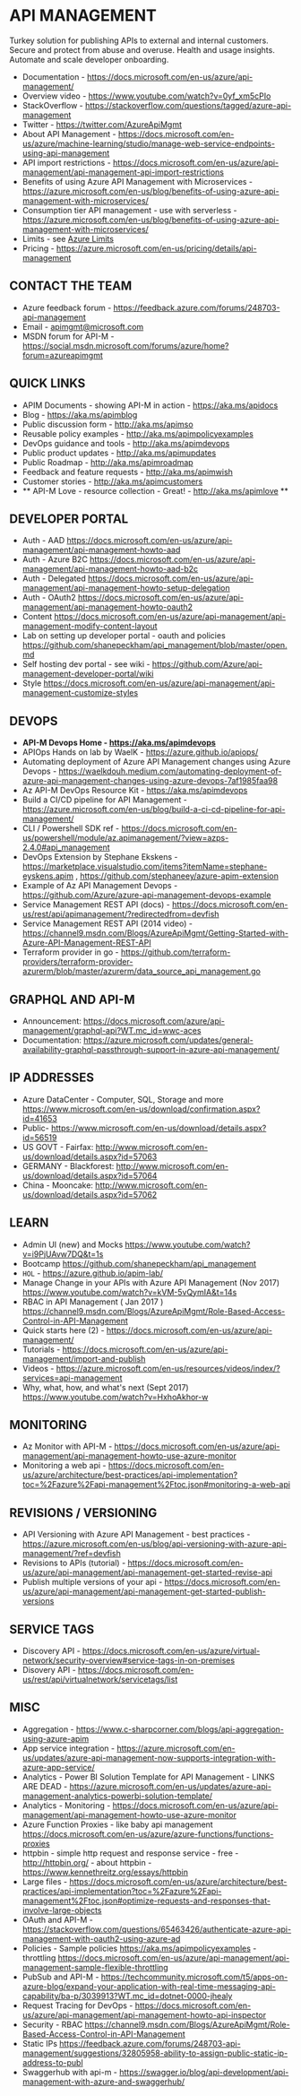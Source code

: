 # API MANAGEMENT

Turkey solution for publishing APIs to external and internal customers.  Secure and protect from abuse and overuse.  Health and usage insights.  Automate and scale developer onboarding.

* Documentation - <https://docs.microsoft.com/en-us/azure/api-management/>
* Overview video - https://www.youtube.com/watch?v=0yf_xm5cPIo
* StackOverflow - https://stackoverflow.com/questions/tagged/azure-api-management 
* Twitter - https://twitter.com/AzureApiMgmt
* About API Management - <https://docs.microsoft.com/en-us/azure/machine-learning/studio/manage-web-service-endpoints-using-api-management>
* API import restrictions - <https://docs.microsoft.com/en-us/azure/api-management/api-management-api-import-restrictions>
* Benefits of using Azure API Management with Microservices - https://azure.microsoft.com/en-us/blog/benefits-of-using-azure-api-management-with-microservices/
* Consumption tier API management - use with serverless - https://azure.microsoft.com/en-us/blog/benefits-of-using-azure-api-management-with-microservices/
* Limits - see [Azure Limits](./azure-limits.md)
* Pricing - https://azure.microsoft.com/en-us/pricing/details/api-management

## CONTACT THE TEAM

* Azure feedback forum - https://feedback.azure.com/forums/248703-api-management
* Email - apimgmt@microsoft.com
* MSDN forum for API-M - https://social.msdn.microsoft.com/forums/azure/home?forum=azureapimgmt

## QUICK LINKS

* APIM Documents - showing API-M in action - <https://aka.ms/apidocs>
* Blog - https://aka.ms/apimblog
* Public discussion form - http://aka.ms/apimso
* Reusable policy examples - http://aka.ms/apimpolicyexamples
* DevOps guidance and tools - http://aka.ms/apimdevops
* Public product updates - http://aka.ms/apimupdates
* Public Roadmap - http://aka.ms/apimroadmap
* Feedback and feature requests - http://aka.ms/apimwish
* Customer stories - http://aka.ms/apimcustomers
* ** API-M Love - resource collection - Great! - http://aka.ms/apimlove **

## DEVELOPER PORTAL

* Auth - AAD <https://docs.microsoft.com/en-us/azure/api-management/api-management-howto-aad>
* Auth - Azure B2C <https://docs.microsoft.com/en-us/azure/api-management/api-management-howto-aad-b2c>
* Auth - Delegated <https://docs.microsoft.com/en-us/azure/api-management/api-management-howto-setup-delegation>
* Auth - OAuth2 <https://docs.microsoft.com/en-us/azure/api-management/api-management-howto-oauth2>
* Content <https://docs.microsoft.com/en-us/azure/api-management/api-management-modify-content-layout>
* Lab on setting up developer portal - oauth and policies  <https://github.com/shanepeckham/api_management/blob/master/open.md>
* Self hosting dev portal - see wiki - https://github.com/Azure/api-management-developer-portal/wiki
* Style <https://docs.microsoft.com/en-us/azure/api-management/api-management-customize-styles>

## DEVOPS

* **API-M Devops Home - https://aka.ms/apimdevops**
* APIOps Hands on lab by WaelK - https://azure.github.io/apiops/
* Automating deployment of Azure API Management changes using Azure Devops - https://waelkdouh.medium.com/automating-deployment-of-azure-api-management-changes-using-azure-devops-7af1985faa98
* Az API-M DevOps Resource Kit - https://aka.ms/apimdevops
* Build a CI/CD pipeline for API Management - https://azure.microsoft.com/en-us/blog/build-a-ci-cd-pipeline-for-api-management/
* CLI / Powershell SDK ref - https://docs.microsoft.com/en-us/powershell/module/az.apimanagement/?view=azps-2.4.0#api_management
* DevOps Extension by Stephane Ekskens - https://marketplace.visualstudio.com/items?itemName=stephane-eyskens.apim , https://github.com/stephaneey/azure-apim-extension
* Example of Az API Management Devops - https://github.com/Azure/azure-api-management-devops-example
* Service Management REST API (docs) - https://docs.microsoft.com/en-us/rest/api/apimanagement/?redirectedfrom=devfish
* Service Management REST API (2014 video) - https://channel9.msdn.com/Blogs/AzureApiMgmt/Getting-Started-with-Azure-API-Management-REST-API
* Terraform provider in go - https://github.com/terraform-providers/terraform-provider-azurerm/blob/master/azurerm/data_source_api_management.go

## GRAPHQL AND API-M

* Announcement: https://docs.microsoft.com/azure/api-management/graphql-api?WT.mc_id=wwc-aces
* Documentation: https://azure.microsoft.com/updates/general-availability-graphql-passthrough-support-in-azure-api-management/

## IP ADDRESSES

* Azure DataCenter - Computer, SQL, Storage and more https://www.microsoft.com/en-us/download/confirmation.aspx?id=41653
* Public- https://www.microsoft.com/en-us/download/details.aspx?id=56519
* US GOVT - Fairfax: http://www.microsoft.com/en-us/download/details.aspx?id=57063
* GERMANY - Blackforest: http://www.microsoft.com/en-us/download/details.aspx?id=57064
* China - Mooncake: http://www.microsoft.com/en-us/download/details.aspx?id=57062

## LEARN

* Admin UI (new) and Mocks <https://www.youtube.com/watch?v=i9PjUAvw7DQ&t=1s>
* Bootcamp <https://github.com/shanepeckham/api_management>
* ``HOL`` - https://azure.github.io/apim-lab/
* Manage Change in your APIs with Azure API Management (Nov 2017) <https://www.youtube.com/watch?v=kVM-5vQymIA&t=14s> 
* RBAC in API Management ( Jan 2017 ) <https://channel9.msdn.com/Blogs/AzureApiMgmt/Role-Based-Access-Control-in-API-Management>
* Quick starts here (2) - <https://docs.microsoft.com/en-us/azure/api-management/>
* Tutorials - https://docs.microsoft.com/en-us/azure/api-management/import-and-publish
* Videos - https://azure.microsoft.com/en-us/resources/videos/index/?services=api-management
* Why, what, how, and what's next (Sept 2017) <https://www.youtube.com/watch?v=HxhoAkhor-w>

## MONITORING

* Az Monitor with API-M - https://docs.microsoft.com/en-us/azure/api-management/api-management-howto-use-azure-monitor
* Monitoring a web api - https://docs.microsoft.com/en-us/azure/architecture/best-practices/api-implementation?toc=%2Fazure%2Fapi-management%2Ftoc.json#monitoring-a-web-api

## REVISIONS / VERSIONING

* API Versioning with Azure API Management - best practices - https://azure.microsoft.com/en-us/blog/api-versioning-with-azure-api-management/?ref=devfish
* Revisions to APIs (tutorial) - https://docs.microsoft.com/en-us/azure/api-management/api-management-get-started-revise-api
* Publish multiple versions of your api - https://docs.microsoft.com/en-us/azure/api-management/api-management-get-started-publish-versions

## SERVICE TAGS

* Discovery API - https://docs.microsoft.com/en-us/azure/virtual-network/security-overview#service-tags-in-on-premises
* Disovery API - https://docs.microsoft.com/en-us/rest/api/virtualnetwork/servicetags/list

## MISC

* Aggregation - https://www.c-sharpcorner.com/blogs/api-aggregation-using-azure-apim
* App service integration - https://azure.microsoft.com/en-us/updates/azure-api-management-now-supports-integration-with-azure-app-service/
* Analytics - Power BI Solution Template for API Management - LINKS ARE DEAD - https://azure.microsoft.com/en-us/updates/azure-api-management-analytics-powerbi-solution-template/
* Analytics - Monitoring - https://docs.microsoft.com/en-us/azure/api-management/api-management-howto-use-azure-monitor
* Azure Function Proxies - like baby api management <https://docs.microsoft.com/en-us/azure/azure-functions/functions-proxies>
* httpbin - simple http request and response service - free - http://httpbin.org/ - about httpbin - https://www.kennethreitz.org/essays/httpbin
* Large files - https://docs.microsoft.com/en-us/azure/architecture/best-practices/api-implementation?toc=%2Fazure%2Fapi-management%2Ftoc.json#optimize-requests-and-responses-that-involve-large-objects
* OAuth and API-M - https://stackoverflow.com/questions/65463426/authenticate-azure-api-management-with-oauth2-using-azure-ad
* Policies - Sample policies <https://aka.ms/apimpolicyexamples> - throttling https://docs.microsoft.com/en-us/azure/api-management/api-management-sample-flexible-throttling
* PubSub and API-M - https://techcommunity.microsoft.com/t5/apps-on-azure-blog/expand-your-application-with-real-time-messaging-api-capability/ba-p/3039913?WT.mc_id=dotnet-0000-jhealy
* Request Tracing for DevOps - https://docs.microsoft.com/en-us/azure/api-management/api-management-howto-api-inspector 
* Security - RBAC <https://channel9.msdn.com/Blogs/AzureApiMgmt/Role-Based-Access-Control-in-API-Management>
* Static IPs <https://feedback.azure.com/forums/248703-api-management/suggestions/32805958-ability-to-assign-public-static-ip-address-to-publ>
* Swaggerhub with api-m - https://swagger.io/blog/api-development/api-management-with-azure-and-swaggerhub/
